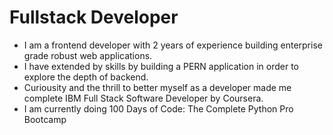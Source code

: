 # Fullstack Developer
- I am a frontend developer with 2 years of experience building enterprise grade robust web applications.
- I have extended by skills by building a PERN application in order to explore the depth of backend.
- Curiousity and the thrill to better myself as a developer made me complete IBM Full Stack Software Developer by Coursera.
- I am currently doing 100 Days of Code: The Complete Python Pro Bootcamp
